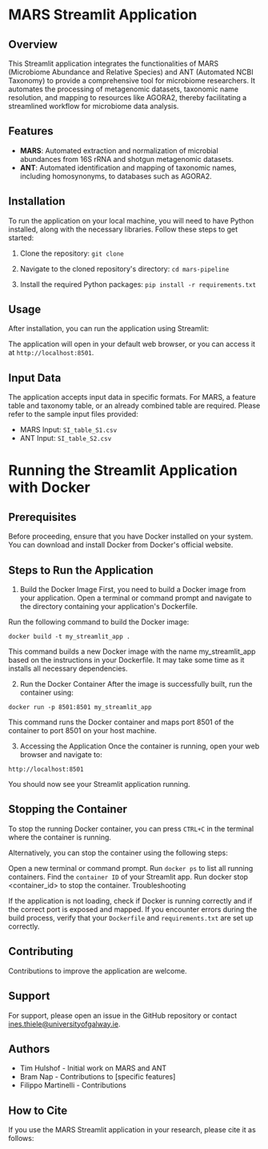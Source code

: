 # MARS Streamlit Application

## Overview
This Streamlit application integrates the functionalities of MARS (Microbiome Abundance and Relative Species) and ANT (Automated NCBI Taxonomy) to provide a comprehensive tool for microbiome researchers. It automates the processing of metagenomic datasets, taxonomic name resolution, and mapping to resources like AGORA2, thereby facilitating a streamlined workflow for microbiome data analysis.

## Features
- **MARS**: Automated extraction and normalization of microbial abundances from 16S rRNA and shotgun metagenomic datasets.
- **ANT**: Automated identification and mapping of taxonomic names, including homosynonyms, to databases such as AGORA2.

## Installation
To run the application on your local machine, you will need to have Python installed, along with the necessary libraries. Follow these steps to get started:

1. Clone the repository: `git clone `

2. Navigate to the cloned repository's directory: `cd mars-pipeline`

3. Install the required Python packages: `pip install -r requirements.txt`

## Usage
After installation, you can run the application using Streamlit:

The application will open in your default web browser, or you can access it at `http://localhost:8501`.

## Input Data
The application accepts input data in specific formats. For MARS, a feature table and taxonomy table, or an already combined table are required. Please refer to the sample input files provided:
- MARS Input: `SI_table_S1.csv`
- ANT Input: `SI_table_S2.csv`

# Running the Streamlit Application with Docker

## Prerequisites

Before proceeding, ensure that you have Docker installed on your system. You can download and install Docker from Docker's official website.

## Steps to Run the Application

1. Build the Docker Image
First, you need to build a Docker image from your application. Open a terminal or command prompt and navigate to the directory containing your application's Dockerfile.

Run the following command to build the Docker image:

`docker build -t my_streamlit_app .`

This command builds a new Docker image with the name my_streamlit_app based on the instructions in your Dockerfile. It may take some time as it installs all necessary dependencies.

2. Run the Docker Container
After the image is successfully built, run the container using:

`docker run -p 8501:8501 my_streamlit_app`

This command runs the Docker container and maps port 8501 of the container to port 8501 on your host machine.

3. Accessing the Application
Once the container is running, open your web browser and navigate to:

`http://localhost:8501`

You should now see your Streamlit application running.

## Stopping the Container

To stop the running Docker container, you can press `CTRL+C` in the terminal where the container is running.

Alternatively, you can stop the container using the following steps:

Open a new terminal or command prompt.
Run `docker ps` to list all running containers.
Find the `container ID` of your Streamlit app.
Run docker stop <container_id> to stop the container.
Troubleshooting

If the application is not loading, check if Docker is running correctly and if the correct port is exposed and mapped.
If you encounter errors during the build process, verify that your `Dockerfile` and `requirements.txt` are set up correctly.

## Contributing
Contributions to improve the application are welcome. 

## Support
For support, please open an issue in the GitHub repository or contact ines.thiele@universityofgalway.ie.

## Authors
- Tim Hulshof - Initial work on MARS and ANT
- Bram Nap - Contributions to [specific features]
- Filippo Martinelli - Contributions

## How to Cite
If you use the MARS Streamlit application in your research, please cite it as follows: